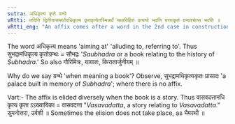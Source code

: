 ```yaml
---
sutra: अधिकृत्य कृते ग्रन्थे
vRtti: तदिति द्वितीयासमर्थादधिकृत्य कृतइत्येतस्मिन्नर्थे यथाविहितं प्रत्ययो भवति यत्तत्कृतं ग्रन्थश्चेत्स भवति ॥
vRtti_eng: "An affix comes after a word in the 2nd case in construction, in the sense of 'made in relation to any subject,' when the thing made is a 'book.'"
---
```

The word अधिकृत्य means 'aiming at' 'alluding to, referring to'. Thus सुभद्रामधिकृत्य कृतोग्रन्थः = सौभद्रः '_Saubhadra_ or a book relating to the history of _Subhadra_.' So also गौरिमित्रः, यायातः, किरातार्जुनीयम् ॥

Why do we say ग्रन्थे 'when meaning a book'? Observe, सुभद्रामधिकृत्यकृतः प्रासादः 'a palace built in memory of _Subhadra_'; where there is no affix.

Vart:- The affix is elided diversely when the book is a story. Thus वासवदत्तामधि कृत्य कृता ऽऽख्यायिका = वासवदत्ता "_Vasavadatta_, a story relating to _Vasavadatta_." सुमनोत्तरा, उर्वशी ॥ Sometimes the elision does not take place, as भैमरथी ॥
